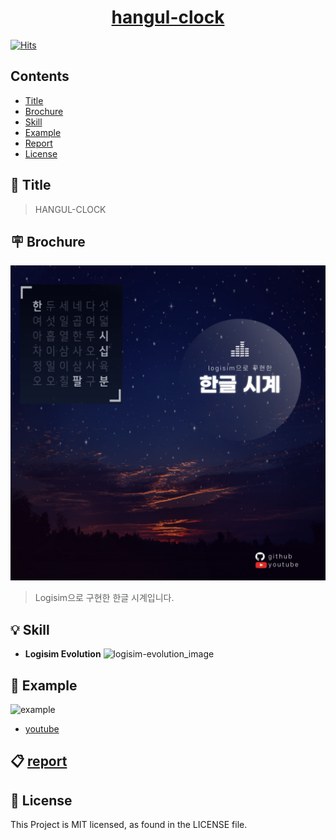 <h1 align="center">
    <a href="https://github.com/ha4219/hangul-clock"/>
    hangul-clock
</h1>





[![Hits](https://hits.seeyoufarm.com/api/count/incr/badge.svg?url=https%3A%2F%2Fgithub.com%2Fha4219%2Fhangul-clock&count_bg=%2379C83D&title_bg=%23555555&icon=&icon_color=%23E7E7E7&title=hits&edge_flat=false)](https://hits.seeyoufarm.com)

## Contents

- [Title](#-title)
- [Brochure](#-brochure)
- [Skill](#-skill)
- [Example](#-example)
- [Report](#-report)
- [License](#-license)



 

## 🎉 Title

> HANGUL-CLOCK

## 🪧 Brochure
![Poster](https://github.com/ha4219/hangul-clock/blob/main/assets/18101269_poster.png?raw=true)

> Logisim으로 구현한 한글 시계입니다.

## 💡 Skill

- <b>Logisim Evolution</b>
![logisim-evolution_image](https://github.com/logisim-evolution/logisim-evolution/raw/master/docs/img/logisim-evolution-logo.png)



## 📱 Example

![example](https://github.com/ha4219/hangul-clock/blob/main/assets/18101269.gif?raw=true)
- [youtube](https://www.youtube.com/watch?v=cNpm3_mCp18)



## 📋 [report](https://github.com/ha4219/hangul-clock/blob/main/assets/18101269_report.md)


## 📄 License
This Project is MIT licensed, as found in the LICENSE file.
